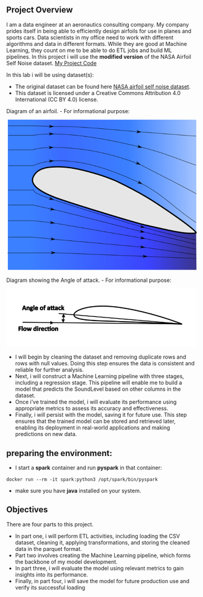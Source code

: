 ## Project Overview
I am a data engineer at an aeronautics consulting company. My company prides itself in being able to efficiently design airfoils for use in planes and sports cars. Data scientists in my office need to work with different algorithms and data in different formats. While they are good at Machine Learning, they count on me to be able to do ETL jobs and build ML pipelines. In this project i will use the **modified version** of the NASA Airfoil Self Noise dataset. 
[My Project Code](https://github.com/alireza-gharibi/Portfolio/blob/main/Spark%20machine%20learning/Spark%20Project%202/Spark%20project%202.py)

In this lab i will be using dataset(s):
 - The original dataset can be found here [NASA airfoil self noise dataset](https://archive.ics.uci.edu/dataset/291/airfoil+self+noise). 
  - This dataset is licensed under a Creative Commons Attribution 4.0 International (CC BY 4.0) license.

  Diagram of an airfoil. - For informational purpose: 

![Alt text](https://github.com/alireza-gharibi/Portfolio/blob/main/Spark%20machine%20learning/Spark%20Project%202/Airfoil_with_flow.png)

Diagram showing the Angle of attack. - For informational purpose:

![Alt text](https://github.com/alireza-gharibi/Portfolio/blob/main/Spark%20machine%20learning/Spark%20Project%202/Airfoil_angle_of_attack.jpg)

- I will begin by cleaning the dataset and removing duplicate rows and rows with null values. Doing this step ensures the data is consistent and reliable for further analysis. 
- Next, i will construct a Machine Learning pipeline with three stages, including a regression stage. This pipeline will enable me to build a model that predicts the SoundLevel based on other columns in the dataset. 
- Once i’ve trained the model, i will evaluate its performance using appropriate metrics to assess its accuracy and effectiveness. 
- Finally, i will persist with the model, saving it for future use. This step ensures that the trained model can be stored and retrieved later, enabling its deployment in real-world applications and making predictions on new data.
## preparing the environment:
- I start a **spark** container and run **pyspark** in that container:
```
docker run --rm -it spark:python3 /opt/spark/bin/pyspark
```
- make sure you have **java** installed on your system.
## Objectives
There are four parts to this project. 
- In part one, i will perform ETL activities, including loading the CSV dataset, cleaning it, applying transformations, and storing the cleaned data in the parquet format. 
- Part two involves creating the Machine Learning pipeline, which forms the backbone of my model development. 
- In part three, i will evaluate the model using relevant metrics to gain insights into its performance. 
- Finally, in part four, i will save the model for future production use and verify its successful loading

